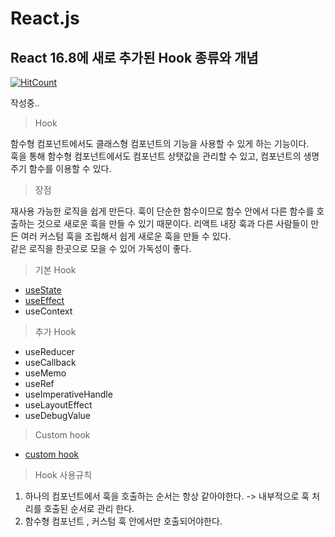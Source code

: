 # React.js

## React 16.8에 새로 추가된 Hook 종류와 개념

[![HitCount](http://hits.dwyl.com/JunH-K/https://githubcom/JunH-K/react-gitbook.svg)](http://hits.dwyl.com/JunH-K/https://githubcom/JunH-K/react-gitbook)

작성중..

> Hook

함수형 컴포넌트에서도 클래스형 컴포넌트의 기능을 사용할 수 있게 하는 기능이다.  
훅을 통해 함수형 컴포넌트에서도 컴포넌트 상탯값을 관리할 수 있고, 컴포넌트의 생명 주기 함수를 이용할 수 있다.



> 장점

재사용 가능한 로직을 쉽게 만든다. 훅이 단순한 함수이므로 함수 안에서 다른 함수를 호출하는 것으로 새로운 훅을 만들 수 있기 때문이다. 리액트 내장 훅과 다른 사람들이 만든 여러 커스텀 훅을 조립해서 쉽게 새로운 훅을 만들 수 있다.  
같은 로직을 한곳으로 모을 수 있어 가독성이 좋다.



> 기본 Hook

* [useState](hook/usestate.md)
* [useEffect](hook/useeffect.md)
* useContext

> 추가 Hook

* useReducer
* useCallback
* useMemo
* useRef
* useImperativeHandle
* useLayoutEffect
* useDebugValue

> Custom hook

* [custom hook](hook/custom-hook.md)

> Hook 사용규칙

1. 하나의 컴포넌트에서 훅을 호출하는 순서는 항상 같아야한다. -&gt; 내부적으로 훅 처리를 호출된 순서로 관리 한다. 
2. 함수형 컴포넌트 , 커스텀 훅 안에서만 호출되어야한다.

